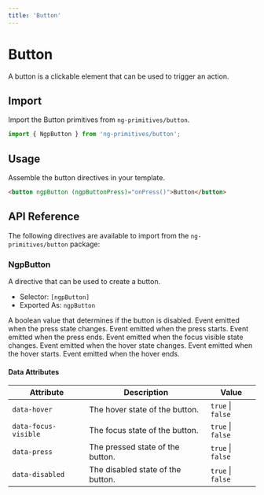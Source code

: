 ```yaml
---
title: 'Button'
---
```


# Button

A button is a clickable element that can be used to trigger an action.

<docs-example name="button"></docs-example>

## Import

Import the Button primitives from `ng-primitives/button`.

```ts
import { NgpButton } from 'ng-primitives/button';
```

## Usage

Assemble the button directives in your template.

```html
<button ngpButton (ngpButtonPress)="onPress()">Button</button>
```

## API Reference

The following directives are available to import from the `ng-primitives/button` package:

### NgpButton

A directive that can be used to create a button.

- Selector: `[ngpButton]`
- Exported As: `ngpButton`

<response-field name="ngpButtonDisabled" type="boolean">
  A boolean value that determines if the button is disabled.
</response-field>

<response-field name="ngpPress" type="EventEmitter<boolean>">
  Event emitted when the press state changes.
</response-field>

<response-field name="ngpPressStart" type="EventEmitter<void>">
  Event emitted when the press starts.
</response-field>

<response-field name="ngpPressEnd" type="EventEmitter<void>">
  Event emitted when the press ends.
</response-field>

<response-field name="ngpFocusVisible" type="EventEmitter<boolean>">
  Event emitted when the focus visible state changes.
</response-field>

<response-field name="ngpHover" type="EventEmitter<boolean>">
  Event emitted when the hover state changes.
</response-field>

<response-field name="ngpHoverStart" type="EventEmitter<void>">
  Event emitted when the hover starts.
</response-field>

<response-field name="ngpHoverEnd" type="EventEmitter<void>">
  Event emitted when the hover ends.
</response-field>

#### Data Attributes

| Attribute            | Description                       | Value             |
| -------------------- | --------------------------------- | ----------------- |
| `data-hover`         | The hover state of the button.    | `true` \| `false` |
| `data-focus-visible` | The focus state of the button.    | `true` \| `false` |
| `data-press`         | The pressed state of the button.  | `true` \| `false` |
| `data-disabled`      | The disabled state of the button. | `true` \| `false` |
